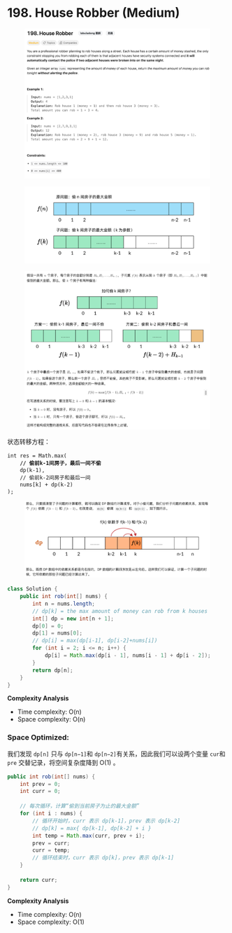 # 198. House Robber (Medium)

<figure><img src="../../../.gitbook/assets/image (57).png" alt=""><figcaption></figcaption></figure>

<figure><img src="../../../.gitbook/assets/image (40) (1).png" alt="" width="563"><figcaption></figcaption></figure>

<figure><img src="../../../.gitbook/assets/image (41) (1).png" alt="" width="563"><figcaption></figcaption></figure>

状态转移方程：

<pre class="language-java"><code class="lang-java">int res = Math.max(
<strong>    // 偷前k-1间房子，最后一间不偷
</strong>    dp(k-1),
    // 偷前k-2间房子和最后一间
    nums[k] + dp(k-2)
);
</code></pre>

<figure><img src="../../../.gitbook/assets/image (42) (1).png" alt="" width="563"><figcaption></figcaption></figure>

```java
class Solution {
    public int rob(int[] nums) {
        int n = nums.length;
        // dp[k] = the max amount of money can rob from k houses
        int[] dp = new int[n + 1];
        dp[0] = 0;
        dp[1] = nums[0];
        // dp[i] = max(dp[i-1], dp[i-2]+nums[i])
        for (int i = 2; i <= n; i++) {
            dp[i] = Math.max(dp[i - 1], nums[i - 1] + dp[i - 2]);
        }
        return dp[n];
    }
}
```

**Complexity Analysis**

* Time complexity: O(n)
* Space complexity: O(n)

### Space Optimized:

我们发现 `dp[n]` 只与 `dp[n−1]`和 `dp[n−2]`有关系，因此我们可以设两个变量 `cur`和 `pre` 交替记录，将空间复杂度降到 O(1) 。

```java
public int rob(int[] nums) {
    int prev = 0;
    int curr = 0;

    // 每次循环，计算“偷到当前房子为止的最大金额”
    for (int i : nums) {
        // 循环开始时，curr 表示 dp[k-1]，prev 表示 dp[k-2]
        // dp[k] = max{ dp[k-1], dp[k-2] + i }
        int temp = Math.max(curr, prev + i);
        prev = curr;
        curr = temp;
        // 循环结束时，curr 表示 dp[k]，prev 表示 dp[k-1]
    }

    return curr;
}

```

**Complexity Analysis**

* Time complexity: O(n)
* Space complexity: O(1)
